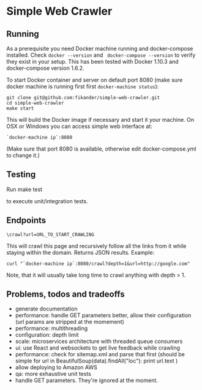 
Simple Web Crawler
==================

Running
-------
As a prerequisite you need Docker machine running and docker-compose installed. Check `docker --version` and ` docker-compose --version` to verify they exist in your setup. This has been tested with Docker 1.10.3 and docker-compose version 1.6.2.

To start Docker container and server on default port 8080 (make sure docker machine is running first first `docker-machine status`):

    git clone git@github.com:fikander/simple-web-crawler.git
    cd simple-web-crawler
    make start

This will build the Docker image if necessary and start it your machine.
On OSX or Windows you can access simple web interface at:

    `docker-machine ip`:8080

(Make sure that port 8080 is available, otherwise edit docker-compose.yml to change it.)

Testing
-------

Run
    make test

to execute unit/integration tests.


Endpoints
---------

    \crawl?url=URL_TO_START_CRAWLING

This will crawl this page and recursively follow all the links from it while staying within the domain.
Returns JSON results.
Example:

    curl "`docker-machine ip`:8080/crawl?depth=1&url=http://google.com"

Note, that it will usually take long time to crawl anything with depth > 1.

Problems, todos and tradeoffs
-----------------------------

- generate documentation
- performance: handle GET parameters better, allow their configuration (url params are stripped at the momement)
- performance: multithreading
- configuration: depth limit
- scale: microservices architecture with threaded queue consumers 
- ui: use React and websockets to get live feedback while crawling
- performance: check for sitemap.xml and parse that first
(should be simple
    for url in BeautifulSoup(data).findAll("loc"):
        print url.text
)
- allow deploying to Amazon AWS
- qa: more exhaustive unit tests
- handle GET parameters. They're ignored at the moment.
